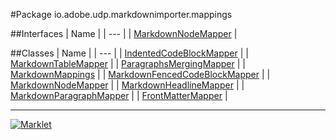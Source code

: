 #Package io.adobe.udp.markdownimporter.mappings

##Interfaces
| Name |
| --- |
| [MarkdownNodeMapper](MarkdownNodeMapper.md) |

##Classes
| Name |
| --- |
| [IndentedCodeBlockMapper](IndentedCodeBlockMapper.md) |
| [MarkdownTableMapper](MarkdownTableMapper.md) |
| [ParagraphsMergingMapper](ParagraphsMergingMapper.md) |
| [MarkdownMappings](MarkdownMappings.md) |
| [MarkdownFencedCodeBlockMapper](MarkdownFencedCodeBlockMapper.md) |
| [MarkdownNodeMapper](MarkdownNodeMapper.md) |
| [MarkdownHeadlineMapper](MarkdownHeadlineMapper.md) |
| [MarkdownParagraphMapper](MarkdownParagraphMapper.md) |
| [FrontMatterMapper](FrontMatterMapper.md) |

---

[![Marklet](https://img.shields.io/badge/Generated%20by-Marklet-green.svg)](https://github.com/Faylixe/marklet)